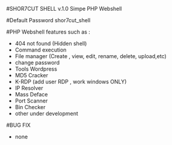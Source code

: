 #SHOR7CUT SHELL v.1.0
Simpe PHP Webshell

#Default Password 
shor7cut_shell

#PHP Webshell features such as :
- 404 not found (Hidden shell)
- Command execution
- File manager (Create , view, edit, rename, delete, upload,etc)
- change password
- Tools Wordpress
- MD5 Cracker
- K-RDP (add user RDP , work windows ONLY)
- IP Resolver
- Mass Deface
- Port Scanner
- Bin Checker
- other under development

#BUG FIX 
- none
